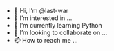 - 👋 Hi, I’m @last-war
- 👀 I’m interested in ...
- 🌱 I’m currently learning Python
- 💞️ I’m looking to collaborate on ...
- 📫 How to reach me ...

<!---
last-war/last-war is a ✨ special ✨ repository because its `README.md` (this file) appears on your GitHub profile.
You can click the Preview link to take a look at your changes.
--->
